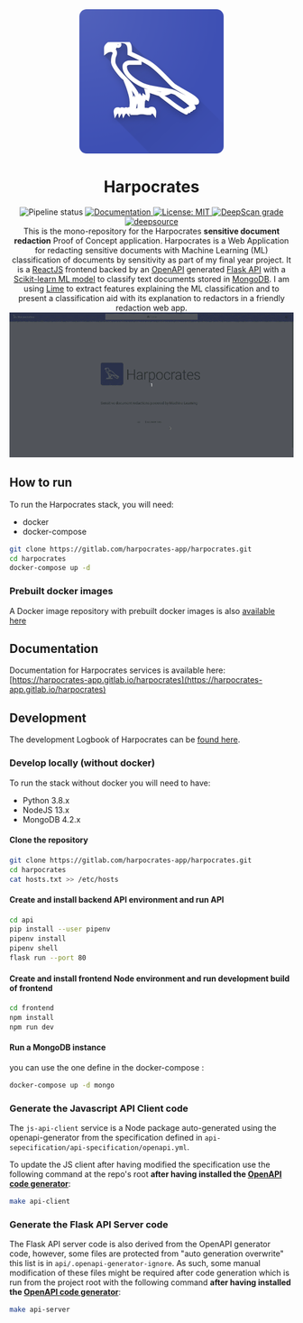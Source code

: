 <div align="center">
  <img width="256" height="256" src="docs/harpocrates_512.png" style="border-radius: 5%;" alt="Harpocrates icon">
</div>

<div align="center"><h1>Harpocrates</h1></div>

<div align="center">
  <img src="https://gitlab.com/harpocrates-app/harpocrates/badges/master/pipeline.svg" alt="Pipeline status" />
  <a href="https://harpocrates-app.gitlab.io/harpocrates/">
    <img alt="Documentation" src="https://img.shields.io/website?url=https%3A%2F%2Fharpocrates-app.gitlab.io%2Fharpocrates" target="_blank" />
  </a>
  <a href="https://github.com/kefranabg/readme-md-generator/blob/master/LICENSE">
    <img alt="License: MIT" src="https://img.shields.io/badge/license-MIT-yellow.svg" target="_blank" />
  </a>
  <a href="https://deepscan.io/dashboard#view=project&tid=7077&pid=9224&bid=117107">
    <img alt="DeepScan grade" src="https://deepscan.io/api/teams/7077/projects/9224/branches/117107/badge/grade.svg?token=a1fa0980263b30233c0ddf1e9c3ed778290db2ee" />
  </a>
  <a href="https://deepsource.io/gh/guillaumedsde/Harpocrates/?ref=repository-badge">
    <img src="https://static.deepsource.io/deepsource-badge-light-mini.svg" alt="deepsource">
  </a>
</div>

<div align="center">
  This is the mono-repository for the Harpocrates <b>sensitive document redaction</b> Proof of Concept application. Harpocrates is a Web Application for redacting sensitive documents with Machine Learning (ML) classification of documents by sensitivity as part of my final year project. It is a <a href="https://github.com/facebook/react">ReactJS</a> frontend backed by an <a href="https://github.com/OAI/OpenAPI-Specification">OpenAPI</a> generated <a href="https://github.com/pallets/flask">Flask API</a> with a <a href="https://github.com/scikit-learn/scikit-learn">Scikit-learn ML model</a> to classify text documents stored in <a href="https://github.com/mongodb/mongo">MongoDB</a>. I am using <a href="https://github.com/marcotcr/lime">Lime</a> to extract features explaining the ML classification and to present a classification aid with its explanation to redactors in a friendly redaction web app.
</div>

<div align="center">
  <img alt="UI Demo" src="docs/redacting.gif"/>
</div>

## How to run

To run the Harpocrates stack, you will need:

- docker
- docker-compose

```bash
git clone https://gitlab.com/harpocrates-app/harpocrates.git
cd harpocrates
docker-compose up -d
```

### Prebuilt docker images

A Docker image repository with prebuilt docker images is also [available here](https://gitlab.com/harpocrates-app/harpocrates/container_registry)

## Documentation

Documentation for Harpocrates services is available here: [https://harpocrates-app.gitlab.io/harpocrates](https://harpocrates-app.gitlab.io/harpocrates)

## Development

The development Logbook of Harpocrates can be [found here](https://dissertation.guillaume.desusanne.com).

### Develop locally (without docker)

To run the stack without docker you will need to have:

- Python 3.8.x
- NodeJS 13.x
- MongoDB 4.2.x

#### Clone the repository

```bash
git clone https://gitlab.com/harpocrates-app/harpocrates.git
cd harpocrates
cat hosts.txt >> /etc/hosts
```

#### Create and install backend API environment and run API

```bash
cd api
pip install --user pipenv
pipenv install
pipenv shell
flask run --port 80
```

#### Create and install frontend Node environment and run development build of frontend

```bash
cd frontend
npm install
npm run dev
```

#### Run a MongoDB instance

you can use the one define in the docker-compose :

```bash
docker-compose up -d mongo
```

### Generate the Javascript API Client code

The `js-api-client` service is a Node package auto-generated using the openapi-generator from the specification defined in `api-sepecification/api-specification/openapi.yml`.

To update the JS client after having modified the specification use the following command at the repo's root **after having installed the [OpenAPI code generator](https://github.com/OpenAPITools/openapi-generator)**:

```bash
make api-client
```

### Generate the Flask API Server code

The Flask API server code is also derived from the OpenAPI generator code, however, some files are protected from "auto generation overwrite" this list is in `api/.openapi-generator-ignore`. As such, some manual modification of these files might be required after code generation which is run from the project root with the following command **after having installed the [OpenAPI code generator](https://github.com/OpenAPITools/openapi-generator)**:

```bash
make api-server
```
